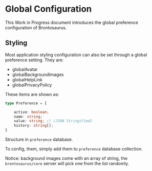 # Global Configuration

This Work in Progress document introduces the global preference configuration of Brontosaurus.

## Styling

Most application styling configuration can also be set through a global preference setting. They are:

-   globalAvatar
-   globalBackgroundImages
-   globalHelpLink
-   globalPrivacyPolicy

These items are shown as:

```ts
type Preference = {

    active: boolean;
    name: string;
    value: string; // (JSON Stringified)
    history: string[];
}
```

Structure in `preference` database.

To config, them, simply add them to `preference` database collection.

Notice: background images come with an array of string, the `brontosaurus/core` server will pick one from the list randomly.
